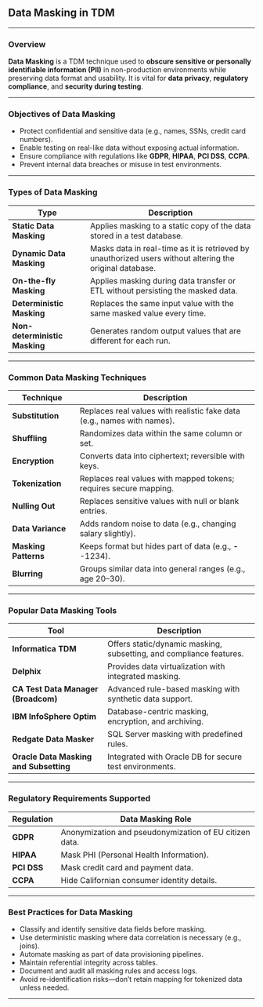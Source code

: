 ## Data Masking in TDM

---

### **Overview**

**Data Masking** is a TDM technique used to **obscure sensitive or personally identifiable information (PII)** in non-production environments while preserving data format and usability. It is vital for **data privacy**, **regulatory compliance**, and **security during testing**.

---

### **Objectives of Data Masking**

* Protect confidential and sensitive data (e.g., names, SSNs, credit card numbers).
* Enable testing on real-like data without exposing actual information.
* Ensure compliance with regulations like **GDPR**, **HIPAA**, **PCI DSS**, **CCPA**.
* Prevent internal data breaches or misuse in test environments.

---

### **Types of Data Masking**

| **Type**                      | **Description**                                                                                          |
| ----------------------------- | -------------------------------------------------------------------------------------------------------- |
| **Static Data Masking**       | Applies masking to a static copy of the data stored in a test database.                                  |
| **Dynamic Data Masking**      | Masks data in real-time as it is retrieved by unauthorized users without altering the original database. |
| **On-the-fly Masking**        | Applies masking during data transfer or ETL without persisting the masked data.                          |
| **Deterministic Masking**     | Replaces the same input value with the same masked value every time.                                     |
| **Non-deterministic Masking** | Generates random output values that are different for each run.                                          |

---

### **Common Data Masking Techniques**

| **Technique**        | **Description**                                                         |
| -------------------- | ----------------------------------------------------------------------- |
| **Substitution**     | Replaces real values with realistic fake data (e.g., names with names). |
| **Shuffling**        | Randomizes data within the same column or set.                          |
| **Encryption**       | Converts data into ciphertext; reversible with keys.                    |
| **Tokenization**     | Replaces real values with mapped tokens; requires secure mapping.       |
| **Nulling Out**      | Replaces sensitive values with null or blank entries.                   |
| **Data Variance**    | Adds random noise to data (e.g., changing salary slightly).             |
| **Masking Patterns** | Keeps format but hides part of data (e.g., ****-****-1234).             |
| **Blurring**         | Groups similar data into general ranges (e.g., age 20–30).              |

---

### **Popular Data Masking Tools**

| Tool                                   | Description                                                         |
| -------------------------------------- | ------------------------------------------------------------------- |
| **Informatica TDM**                    | Offers static/dynamic masking, subsetting, and compliance features. |
| **Delphix**                            | Provides data virtualization with integrated masking.               |
| **CA Test Data Manager (Broadcom)**    | Advanced rule-based masking with synthetic data support.            |
| **IBM InfoSphere Optim**               | Database-centric masking, encryption, and archiving.                |
| **Redgate Data Masker**                | SQL Server masking with predefined rules.                           |
| **Oracle Data Masking and Subsetting** | Integrated with Oracle DB for secure test environments.             |

---

### **Regulatory Requirements Supported**

| Regulation  | Data Masking Role                                      |
| ----------- | ------------------------------------------------------ |
| **GDPR**    | Anonymization and pseudonymization of EU citizen data. |
| **HIPAA**   | Mask PHI (Personal Health Information).                |
| **PCI DSS** | Mask credit card and payment data.                     |
| **CCPA**    | Hide Californian consumer identity details.            |

---

### **Best Practices for Data Masking**

* Classify and identify sensitive data fields before masking.
* Use deterministic masking where data correlation is necessary (e.g., joins).
* Automate masking as part of data provisioning pipelines.
* Maintain referential integrity across tables.
* Document and audit all masking rules and access logs.
* Avoid re-identification risks—don’t retain mapping for tokenized data unless needed.

---
